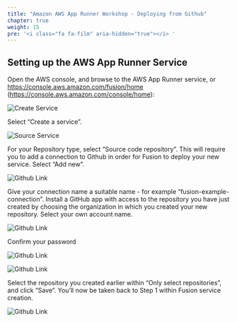 ```yaml
---
title: "Amazon AWS App Runner Workshop - Deploying from Github"
chapter: true
weight: 15
pre: '<i class="fa fa-film" aria-hidden="true"></i> '
---
```


## Setting up the AWS App Runner Service

Open the AWS console, and browse to the AWS App Runner service, or https://console.aws.amazon.com/fusion/home (https://console.aws.amazon.com/console/home):

![Create Service](/images/service-create-service.png)

Select “Create a service”.

![Source Service](/images/service-source.png)

For your Repository type, select “Source code repository”. This will require you to add a connection to Github in order for Fusion to deploy your new service. Select “Add new”.

![Github Link](/images/service-link-github1.png)

Give your connection name a suitable name - for example “fusion-example-connection”. Install a GitHub app with access to the repository you have just created by choosing the organization in which you created your new repository. Select your own account name.

![Github Link](/images/service-link-github2.png)

Confirm your password

![Github Link](/images/service-link-github3.png)

![Github Link](/images/service-link-github4.png)

Select the repository you created earlier within “Only select repositories”, and click “Save”. You’ll now be taken back to Step 1 within Fusion service creation.

![Github Link](/images/service-deployment1.png)


